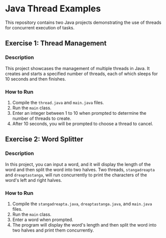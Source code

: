 # Java Thread Examples

This repository contains two Java projects demonstrating the use of threads for concurrent execution of tasks.

## Exercise 1: Thread Management

### Description
This project showcases the management of multiple threads in Java. It creates and starts a specified number of threads, each of which sleeps for 10 seconds and then finishes.

### How to Run
1. Compile the `thread.java` and `main.java` files.
2. Run the `main` class.
3. Enter an integer between 1 to 10 when prompted to determine the number of threads to create.
4. After 10 seconds, you will be prompted to choose a thread to cancel.

## Exercise 2: Word Splitter

### Description
In this project, you can input a word, and it will display the length of the word and then split the word into two halves. Two threads, `stangadreapta` and `dreaptastanga`, will run concurrently to print the characters of the word's left and right halves.

### How to Run
1. Compile the `stangadreapta.java`, `dreaptastanga.java`, and `main.java` files.
2. Run the `main` class.
3. Enter a word when prompted.
4. The program will display the word's length and then split the word into two halves and print them concurrently.

